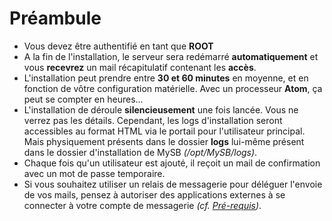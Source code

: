 # Préambule

* Vous devez être authentifié en tant que **ROOT**
* A la fin de l'installation, le serveur sera redémarré **automatiquement** et vous **recevrez** un mail récapitulatif contenant les **accès**.
* L'installation peut prendre entre **30 et 60 minutes** en moyenne, et en fonction de vôtre configuration matérielle. Avec un processeur **Atom**, ça peut se compter en heures...
* L'installation de déroule **silencieusement** une fois lancée. Vous ne verrez pas les détails. Cependant, les logs d'installation seront accessibles au format HTML via le portail pour l'utilisateur principal. Mais physiquement présents dans le dossier **logs** lui-même présent dans le dossier d'installation de MySB _\(/opt/MySB/logs\)_.
* Chaque fois qu'un utilisateur est ajouté, il reçoit un mail de confirmation avec un mot de passe temporaire.
* Si vous souhaitez utiliser un relais de messagerie pour déléguer l'envoie de vos mails, pensez à autoriser des applications externes à se connecter à votre compte de messagerie _\(cf._ [_Pré-requis_](https://mysb.gitbook.io/doc/v/v5.4_fr/installation/pre-requis#mails)_\)_.

